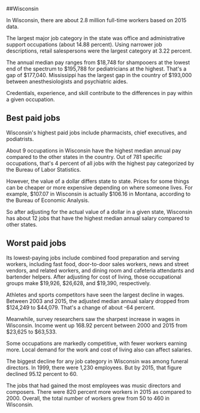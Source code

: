 

##Wisconsin

In Wisconsin, there are about 2.8 million full-time workers based on 2015 data.

The largest major job category in the state was <span class='occ_title_em'>office and administrative support occupations</span> (about 14.88 percent). Using narrower job descriptions, <span class='occ_title_em'>retail salespersons</span> were the largest category at 3.22 percent.
               
The annual median pay ranges from $18,748 for <span class='occ_title_em'>shampooers</span> at the lowest end of the spectrum to  $195,788 for <span class='occ_title_em'>pediatricians</span> at the highest. That's a gap of $177,040. Mississippi has the largest gap in the country of $193,000 between <span class='occ_title_em'>anesthesiologists and psychiatric aides</span>.
          
Credentials, experience, and skill contribute to the differences in pay within a given occupation.

## Best paid jobs
Wisconsin's highest paid jobs include <span class='occ_title_em'>pharmacists, chief executives</span>, and <span class='occ_title_em'>podiatrists</span>.
               
About 9 occupations in Wisconsin have the highest median annual pay compared to the other states in the country. Out of 781 specific occupations, that's 4 percent of all jobs with the highest pay categorized by the Bureau of Labor Statistics.
               
However, the value of a dollar differs state to state. Prices for some things can be cheaper or more expensive depending on where someone lives. For example, $107.07 in Wisconsin is actually $106.16 in Montana, according to the Bureau of Economic Analysis.
               
So after adjusting for the actual value of a dollar in a given state, Wisconsin has about 12 jobs that have the highest median annual salary compared to other states.
               
## Worst paid jobs

Its lowest-paying jobs include <span class='occ_title_em'>combined food preparation and serving workers, including fast food</span>, <span class='occ_title_em'>door-to-door sales workers, news and street vendors, and related workers</span>, and <span class='occ_title_em'>dining room and cafeteria attendants and bartender helpers</span>. After adjusting for cost of living, those occupational groups make $19,926,  $26,628, and  $19,390, respectively.
               
<span class='occ_title_em'>Athletes and sports competitors</span> have seen the largest decline in wages. Between 2003 and 2015, the adjusted median annual salary dropped from $124,249 to $44,079. That's a change of about -64 percent.
               
Meanwhile, <span class='occ_title_em'>survey researchers</span> saw the sharpest increase in wages in Wisconsin. Income went up 168.92 percent between 2000 and 2015 from $23,625 to $63,533.

Some occupations are markedly competitive, with fewer workers earning more. Local demand for the work and cost of living also can affect salaries.

            
The biggest decline for any job category in Wisconsin was among <span class='occ_title_em'>funeral directors</span>. In 1999, there were 1,230 employees. But by 2015, that figure declined 95.12 percent to 60. 
               
The jobs that had gained the most employees was music directors and composers. There were 820 percent more workers in 2015 as compared to 2000. Overall, the total number of workers grew from 50 to 460 in Wisconsin.
